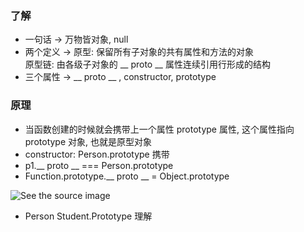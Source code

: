 ### 了解
* 一句话 → 万物皆对象, null
* 两个定义 → 原型: 保留所有子对象的共有属性和方法的对象 \
原型链: 由各级子对象的 __ proto __ 属性连续引用行形成的结构
* 三个属性 → __ proto __ , constructor, prototype
### 原理
* 当函数创建的时候就会携带上一个属性 prototype 属性, 这个属性指向 prototype 对象, 也就是原型对象
* constructor: Person.prototype 携带
* p1.__ proto __ === Person.prototype
* Function.prototype.__ proto __ = Object.prototype


![See the source image](https://tse1-mm.cn.bing.net/th/id/R-C.3fcce213e7f827190c1f9ab680a31fc6?rik=knPtKZji3UjWPw&riu=http%3a%2f%2fupload-images.jianshu.io%2fupload_images%2f9199255-8d9254e6dcc8f5ce.png&ehk=DdvJrzb6JVGnTmhe3OfOnYMq%2bILptUrzh78U5igPzIE%3d&risl=&pid=ImgRaw&r=0)

* Person Student.Prototype 理解